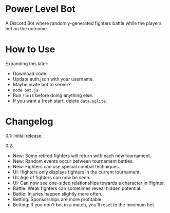 # Power Level Bot
A Discord Bot where randomly-generated fighters battle while the players bet on the outcome.

# How to Use
Expanding this later:
- Download code.
- Update auth.json with your username.
- Maybe invite bot to server?
- `node bot.js`
- Run `!init` before doing anything else.
- If you want a fresh start, delete `data.sqlite`.

# Changelog
0.1: Initial release.

0.2:
- New: Some retired fighters will return with each new tournament.
- New: Random events occur between tournament battles.
- New: Fighters can use special combat techniques.
- UI: !fighters only displays fighters in the current tournament.
- UI: Age of fighters can now be seen.
- UI: Can now see one-sided relationships towards a character in !fighter.
- Battle: Weak fighters can sometimes reveal hidden potential.
- Battle: Injuries happen slightly more often.
- Betting: Sponsorships are more profitable.
- Betting: If you don't bet in a match, you'll reset to the minimum bet.